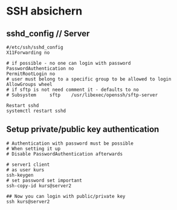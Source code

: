 # SSH absichern 

## sshd_config // Server

```
#/etc/ssh/sshd_config 
X11Forwarding no

# if possible - no one can login with password
PasswordAuthentication no 
PermitRootLogin no 
# user must belong to a specific group to be allowed to login
AllowGroups wheel
# if sftp is not need comment it - defaults to no 
# Subsystem     sftp    /usr/libexec/openssh/sftp-server
```

```
Restart sshd 
systemctl restart sshd 
```

## Setup private/public key authentication 

```
# Authentication with password must be possible
# When setting it up 
# Disable PasswordAuthentication afterwards 

# server1 client 
# as user kurs
ssh-keygen 
# set password set important
ssh-copy-id kurs@server2 

## Now you can login with public/private key 
ssh kurs@server2 

```

